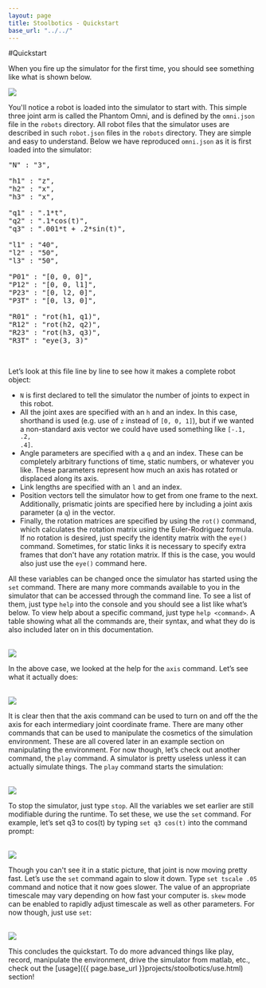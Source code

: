 ```yaml
---
layout: page
title: Stoolbotics - Quickstart
base_url: "../../"
---
```


<!--
TODO: review, check links
-->

#Quickstart

When you fire up the simulator for the first time, you should see something like what is shown below.

<img src="{{ page.base_url }}img/stoolbotics/1.png">

<br>

You'll notice a robot is loaded into the simulator to start with. This simple three joint arm is called the Phantom Omni, and is defined by the <code>omni.json</code> file in the <code>robots</code> directory. All robot files that the simulator uses are described in such <code>robot.json</code> files in the <code>robots</code> directory. They are simple and easy to understand. Below we have reproduced <code>omni.json</code> as it is first loaded into the simulator:

<pre>
"N" : "3",

"h1" : "z",
"h2" : "x",
"h3" : "x",

"q1" : ".1*t",
"q2" : ".1*cos(t)",
"q3" : ".001*t + .2*sin(t)",

"l1" : "40",
"l2" : "50",
"l3" : "50",

"P01" : "[0, 0, 0]",
"P12" : "[0, 0, l1]",
"P23" : "[0, l2, 0]",
"P3T" : "[0, l3, 0]",

"R01" : "rot(h1, q1)",
"R12" : "rot(h2, q2)",
"R23" : "rot(h3, q3)",
"R3T" : "eye(3, 3)"
</pre>

<br>

Let&#8217;s look at this file line by line to see how it makes a complete robot object:

- <code>N</code> is first declared to tell the simulator the number of joints to expect in this robot.
- All the joint axes are specified with an <code>h</code> and an index. In this case, shorthand is used (e.g. use of <code>z</code> instead of <code>[0, 0, 1]</code>), but if we wanted a non-standard axis vector we could have used something like <code>[-.1, .2, .4]</code>.
- Angle parameters are specified with a <code>q</code> and an index. These can be completely arbitrary functions of time, static numbers, or whatever you like. These parameters represent how much an axis has rotated or displaced along its axis.
- Link lengths are specified with an <code>l</code> and an index.
- Position vectors tell the simulator how to get from one frame to the next. Additionally, prismatic joints are specified here by including a joint axis parameter (a <code>q</code>) in the vector.
- Finally, the rotation matrices are specified by using the <code>rot()</code> command, which calculates the rotation matrix using the Euler-Rodriguez formula. If no rotation is desired, just specify the identity matrix with the <code>eye()</code> command. Sometimes, for static links it is necessary to specify extra frames that don't have any rotation matrix. If this is the case, you would also just use the <code>eye()</code> command here.

All these variables can be changed once the simulator has started using the <code>set</code> command. There are many more commands available to you in the simulator that can be accessed through the command line. To see a list of them, just type <code>help</code> into the console and you should see a list like what&#8217;s below. To view help about a specific command, just type <code>help &lt;command&gt;</code>. A table showing what all the commands are, their syntax, and what they do is also included later on in this documentation.

<br>

<img src="{{ page.base_url }}img/stoolbotics/3.png">

In the above case, we looked at the help for the <code>axis</code> command. Let&#8217;s see what it actually does:

<br>

<img src="{{ page.base_url }}img/stoolbotics/4.png">

It is clear then that the axis command can be used to turn on and off the the axis for each intermediary joint coordinate frame. There are many other commands that can be used to manipulate the cosmetics of the simulation environment. These are all covered later in an example section on manipulating the environment. For now though, let&#8217;s check out another command, the <code>play</code> command. A simulator is pretty useless unless it can actually simulate things. The <code>play</code> command starts the simulation:

<br>

<img src="{{ page.base_url }}img/stoolbotics/5.png">

To stop the simulator, just type <code>stop</code>. All the variables we set earlier are still modifiable during the runtime. To set these, we use the <code>set</code> command. For example, let&#8217;s set q3 to cos(t) by typing <code>set q3 cos(t)</code> into the command prompt:

<br>

<img src="{{ page.base_url }}img/stoolbotics/6.png">

Though you can't see it in a static picture, that joint is now moving pretty fast. Let&#8217;s use the <code>set</code> command again to slow it down. Type <code>set tscale .05</code> command and notice that it now goes slower. The value of an appropriate timescale may vary depending on how fast your computer is. <code>skew</code> mode can be enabled to rapidly adjust timescale as well as other parameters. For now though, just use <code>set</code>: 

<br>

<img src="{{ page.base_url }}img/stoolbotics/7.png">

This concludes the quickstart. To do more advanced things like play, record, manipulate the environment, drive the simulator from matlab, etc., check out the [usage]({{ page.base_url }}projects/stoolbotics/use.html) section!


